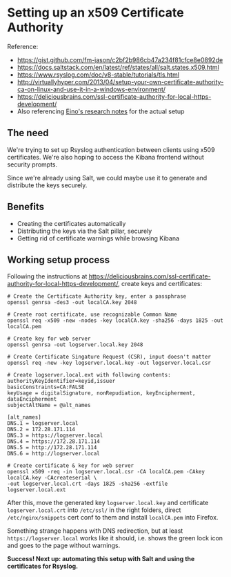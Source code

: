 # Setting up an x509 Certificate Authority

Reference: 
* https://gist.github.com/fm-jason/c2bf2b986cb47a234f81cfce8e0892de
* https://docs.saltstack.com/en/latest/ref/states/all/salt.states.x509.html
* https://www.rsyslog.com/doc/v8-stable/tutorials/tls.html
* http://virtuallyhyper.com/2013/04/setup-your-own-certificate-authority-ca-on-linux-and-use-it-in-a-windows-environment/
* https://deliciousbrains.com/ssl-certificate-authority-for-local-https-development/
* Also referencing [Eino's research notes](https://github.com/jisosomppi/log-analysis/blob/master/installations/tls/working-conf-with-certs.md) for the actual setup

## The need
We're trying to set up Rsyslog authentication between clients using x509 certificates. We're also hoping to access the Kibana frontend without security prompts.

Since we're already using Salt, we could maybe use it to generate and distribute the keys securely. 

## Benefits
* Creating the certificates automatically
* Distributing the keys via the Salt pillar, securely
* Getting rid of certificate warnings while browsing Kibana 

## Working setup process
Following the instructions at https://deliciousbrains.com/ssl-certificate-authority-for-local-https-development/, create keys and certificates:
```
# Create the Certificate Authority key, enter a passphrase
openssl genrsa -des3 -out localCA.key 2048
```

```
# Create root certificate, use recognizable Common Name
openssl req -x509 -new -nodes -key localCA.key -sha256 -days 1825 -out localCA.pem
```

```
# Create key for web server
openssl genrsa -out logserver.local.key 2048
```

```
# Create Certificate Singature Request (CSR), input doesn't matter
openssl req -new -key logserver.local.key -out logserver.local.csr
```
```
# Create logserver.local.ext with following contents:
authorityKeyIdentifier=keyid,issuer
basicConstraints=CA:FALSE
keyUsage = digitalSignature, nonRepudiation, keyEncipherment, dataEncipherment
subjectAltName = @alt_names

[alt_names]
DNS.1 = logserver.local
DNS.2 = 172.28.171.114
DNS.3 = https://logserver.local
DNS.4 = https://172.28.171.114
DNS.5 = http://172.28.171.114
DNS.6 = http://logserver.local
```

```
# Create certificate & key for web server
openssl x509 -req -in logserver.local.csr -CA localCA.pem -CAkey localCA.key -CAcreateserial \
-out logserver.local.crt -days 1825 -sha256 -extfile logserver.local.ext
```

After this, move the generated key `logserver.local.key` and certificate `logserver.local.crt` into `/etc/ssl/` in the right folders, direct `/etc/nginx/snippets` cert conf to them and install `localCA.pem` into Firefox.

Something strange happens with DNS redirection, but at least `https://logserver.local` works like it should, i.e. shows the green lock icon and goes to the page without warnings.

**Success! Next up: automating this setup with Salt and using the certificates for Rsyslog.**
